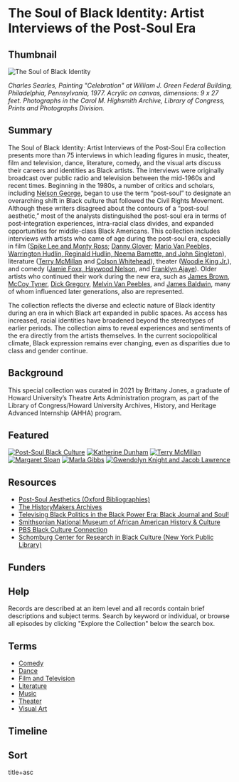 # The Soul of Black Identity: Artist Interviews of the Post-Soul Era

## Thumbnail

![The Soul of Black Identity](https://s3.amazonaws.com/americanarchive.org/special-collections/soulofblackidentity.png "The Soul of Black Identity") 

*Charles Searles, Painting "Celebration" at William J. Green Federal Building, Philadelphia, Pennsylvania, 1977. Acrylic on canvas, dimensions: 9 x 27 feet. Photographs in the Carol M. Highsmith Archive, Library of Congress, Prints and Photographs Division.*

## Summary

The Soul of Black Identity: Artist Interviews of the Post-Soul Era collection presents more than 75 interviews in which leading figures in music, theater, film and television, dance, literature, comedy, and the visual arts discuss their careers and identities as Black artists. The interviews were originally broadcast over public radio and television between the mid-1960s and recent times. Beginning in the 1980s, a number of critics and scholars, including [Nelson George](https://americanarchive.org/catalog/cpb-aacip_293-31cjt22h), began to use the term “post-soul” to designate an overarching shift in Black culture that followed the Civil Rights Movement. Although these writers disagreed about the contours of a “post-soul aesthetic,” most of the analysts distinguished the post-soul era in terms of post-integration experiences, intra-racial class divides, and expanded opportunities for middle-class Black Americans. This collection includes interviews with artists who came of age during the post-soul era, especially in film ([Spike Lee and Monty Ross](https://americanarchive.org/catalog/cpb-aacip-529-vh5cc0w79t); [Danny Glover](https://americanarchive.org/catalog/cpb-aacip-293-472v72kc); [Mario Van Peebles, Warrington Hudlin, Reginald Hudlin, Neema Barnette, and John Singleton](https://americanarchive.org/catalog/cpb-aacip-507-5717m04m6m?start=1884.14&end=3279.55.)), literature ([Terry McMillan](https://americanarchive.org/catalog/cpb-aacip_529-f76639md96) and [Colson Whitehead](https://americanarchive.org/catalog/cpb-aacip-16-6q1sf2mk55)), theater ([Woodie King Jr.](https://americanarchive.org/catalog/cpb-aacip-522-gh9b56f57m)), and comedy ([Jamie Foxx, Haywood Nelson](https://americanarchive.org/catalog/cpb-aacip-529-bk16m34b2h), and [Franklyn Ajaye](https://americanarchive.org/catalog/cpb-aacip_529-6w96689q21)). Older artists who continued their work during the new era, such as [James Brown](https://americanarchive.org/catalog/cpb-aacip_15-9882j68q57), [McCoy Tyner](https://americanarchive.org/catalog/cpb-aacip_529-zk55d8px94), [Dick Gregory](https://americanarchive.org/catalog/cpb-aacip_512-qj77s7jv10), [Melvin Van Peebles](https://americanarchive.org/catalog/cpb-aacip-512-7940r9n099?start=1369.38&end=1684.06), and [James Baldwin](https://americanarchive.org/catalog/cpb-aacip-15-9m03xx2p), many of whom influenced later generations, also are represented.

The collection reflects the diverse and eclectic nature of Black identity during an era in which Black art expanded in public spaces. As access has increased, racial identities have broadened beyond the stereotypes of earlier periods. The collection aims to reveal experiences and sentiments of the era directly from the artists themselves. In the current sociopolitical climate, Black expression remains ever changing, even as disparities due to class and gender continue.

## Background

This special collection was curated in 2021 by Brittany Jones, a graduate of Howard University’s Theatre Arts Administration program, as part of the Library of Congress/Howard University Archives, History, and Heritage Advanced Internship (AHHA) program.

## Featured

[![Post-Soul Black Culture](https://s3.amazonaws.com/americanarchive.org/special-collections/cpb-aacip-293-31cjt22h.jpg)](/catalog/cpb-aacip_293-31cjt22h)
[![Katherine Dunham](https://s3.amazonaws.com/americanarchive.org/special-collections/cpb-aacip-507-2804x55077.jpg)](/catalog/cpb-aacip-507-2804x55077)
[![Terry McMillan](https://s3.amazonaws.com/americanarchive.org/special-collections/aapb_tile.jpg)](/catalog/cpb-aacip-529-f76639md96)
[![Margaret Sloan](https://s3.amazonaws.com/americanarchive.org/special-collections/cpb-aacip-81-47rn8v5q.jpg)](/catalog/cpb-aacip-81-47rn8v5q)
[![Marla Gibbs](https://s3.amazonaws.com/americanarchive.org/special-collections/aapb_tile.jpg)](/catalog/cpb-aacip-529-7h1dj59m8f)
[![Gwendolyn Knight and Jacob Lawrence](https://s3.amazonaws.com/americanarchive.org/special-collections/cpb-aacip-cb466bf1eb2.jpg)](/catalog/cpb-aacip-cb466bf1eb2)
 
## Resources

- [Post-Soul Aesthetics (Oxford Bibliographies)](https://www.oxfordbibliographies.com/view/document/obo-9780190221911/obo-9780190221911-0012.xml)   
- [The HistoryMakers Archives]( https://www.thehistorymakers.org/) 
- [Televising Black Politics in the Black Power Era: Black Journal and Soul!](https://americanarchive.org/exhibits/black-power) 
- [Smithsonian National Museum of African American History & Culture](https://nmaahc.si.edu/) 
- [PBS Black Culture Connection](http://www.pbs.org/black-culture/home/)
- [Schomburg Center for Research in Black Culture (New York Public Library)]( https://www.nypl.org/locations/schomburg)  

## Funders

## Help

Records are described at an item level and all records contain brief descriptions and subject terms. Search by keyword or individual, or browse all episodes by clicking "Explore the Collection" below the search box.

## Terms 

- [Comedy](https://americanarchive.org/catalog?f%5Baccess_types%5D%5B%5D=online&q=%22This+record+is+part+of+the+Comedy+section+of+the+Souls+of+Black+Identity+special+collection.%22&sort=title+asc)   
- [Dance](https://americanarchive.org/catalog?f%5Baccess_types%5D%5B%5D=online&q=%22This+record+is+part+of+the+Dance+section+of+the+Souls+of+Black+Identity+special+collection.%22&sort=title+asc)   
- [Film and Television](https://americanarchive.org/catalog?f%5Baccess_types%5D%5B%5D=online&q=%22This+record+is+part+of+the+Film+and+Television+section+of+the+Souls+of+Black+Identity+special+collection.%22&sort=title+asc)   
- [Literature](https://americanarchive.org/catalog?f%5Baccess_types%5D%5B%5D=online&q=%22This+record+is+part+of+the+Literature+section+of+the+Souls+of+Black+Identity+special+collection.%22&sort=title+asc)
- [Music](https://americanarchive.org/catalog?f%5Baccess_types%5D%5B%5D=online&q=%22This+record+is+part+of+the+Music+section+of+the+Souls+of+Black+Identity+special+collection.%22&sort=title+asc)   
- [Theater](https://americanarchive.org/catalog?f%5Baccess_types%5D%5B%5D=online&q=%22This+record+is+part+of+the+Theater+section+of+the+Souls+of+Black+Identity+special+collection.%22&sort=title+asc)   
- [Visual Art](https://americanarchive.org/catalog?f%5Baccess_types%5D%5B%5D=online&q=%22This+record+is+part+of+the+Visual+Art+section+of+the+Souls+of+Black+Identity+special+collection.%22&sort=title+asc)   

## Timeline

## Sort

title+asc
